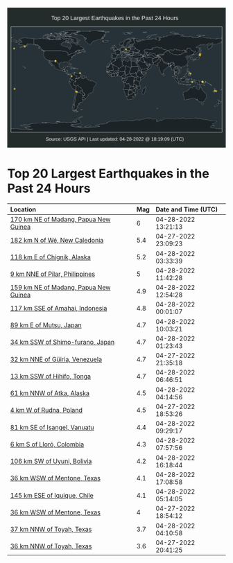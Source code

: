 ![Map](./map.png)

# Top 20 Largest Earthquakes in the Past 24 Hours

| Location | Mag | Date and Time (UTC) |
|:---|:---|:---|
| [170 km NE of Madang, Papua New Guinea](https://earthquake.usgs.gov/earthquakes/eventpage/us7000h5mc) | 6 | 04-28-2022 13:21:13 |
| [182 km N of Wé, New Caledonia](https://earthquake.usgs.gov/earthquakes/eventpage/us7000h5hl) | 5.4 | 04-27-2022 23:09:23 |
| [118 km E of Chignik, Alaska](https://earthquake.usgs.gov/earthquakes/eventpage/ak0225f7eevn) | 5.2 | 04-28-2022 03:33:39 |
| [9 km NNE of Pilar, Philippines](https://earthquake.usgs.gov/earthquakes/eventpage/us7000h5lp) | 5 | 04-28-2022 11:42:28 |
| [159 km NE of Madang, Papua New Guinea](https://earthquake.usgs.gov/earthquakes/eventpage/us7000h5m3) | 4.9 | 04-28-2022 12:54:28 |
| [117 km SSE of Amahai, Indonesia](https://earthquake.usgs.gov/earthquakes/eventpage/us7000h5i6) | 4.8 | 04-28-2022 00:01:07 |
| [89 km E of Mutsu, Japan](https://earthquake.usgs.gov/earthquakes/eventpage/us7000h5l9) | 4.7 | 04-28-2022 10:03:21 |
| [34 km SSW of Shimo-furano, Japan](https://earthquake.usgs.gov/earthquakes/eventpage/us7000h5if) | 4.7 | 04-28-2022 01:23:43 |
| [32 km NNE of Güiria, Venezuela](https://earthquake.usgs.gov/earthquakes/eventpage/us7000h5h9) | 4.7 | 04-27-2022 21:35:18 |
| [13 km SSW of Hihifo, Tonga](https://earthquake.usgs.gov/earthquakes/eventpage/us7000h5kk) | 4.7 | 04-28-2022 06:46:51 |
| [61 km NNW of Atka, Alaska](https://earthquake.usgs.gov/earthquakes/eventpage/us7000h5jq) | 4.5 | 04-28-2022 04:14:56 |
| [4 km W of Rudna, Poland](https://earthquake.usgs.gov/earthquakes/eventpage/us6000hgqy) | 4.5 | 04-27-2022 18:53:26 |
| [81 km SE of Isangel, Vanuatu](https://earthquake.usgs.gov/earthquakes/eventpage/us7000h5l6) | 4.4 | 04-28-2022 09:29:17 |
| [6 km S of Lloró, Colombia](https://earthquake.usgs.gov/earthquakes/eventpage/us7000h5ku) | 4.3 | 04-28-2022 07:57:56 |
| [106 km SW of Uyuni, Bolivia](https://earthquake.usgs.gov/earthquakes/eventpage/us7000h5n6) | 4.2 | 04-28-2022 16:18:44 |
| [36 km WSW of Mentone, Texas](https://earthquake.usgs.gov/earthquakes/eventpage/tx2022ihbu) | 4.1 | 04-28-2022 17:08:58 |
| [145 km ESE of Iquique, Chile](https://earthquake.usgs.gov/earthquakes/eventpage/us7000h5k0) | 4.1 | 04-28-2022 05:14:05 |
| [36 km WSW of Mentone, Texas](https://earthquake.usgs.gov/earthquakes/eventpage/tx2022ifjt) | 4 | 04-27-2022 18:54:12 |
| [37 km NNW of Toyah, Texas](https://earthquake.usgs.gov/earthquakes/eventpage/tx2022igcd) | 3.7 | 04-28-2022 04:10:58 |
| [36 km NNW of Toyah, Texas](https://earthquake.usgs.gov/earthquakes/eventpage/tx2022ifnh) | 3.6 | 04-27-2022 20:41:25 |
